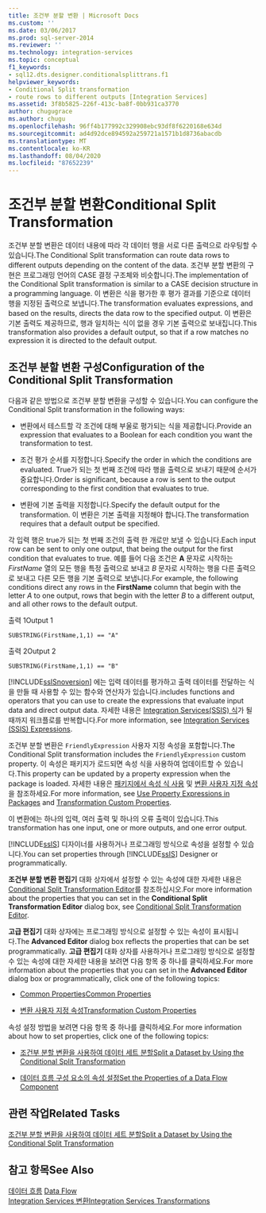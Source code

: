 ```yaml
---
title: 조건부 분할 변환 | Microsoft Docs
ms.custom: ''
ms.date: 03/06/2017
ms.prod: sql-server-2014
ms.reviewer: ''
ms.technology: integration-services
ms.topic: conceptual
f1_keywords:
- sql12.dts.designer.conditionalsplittrans.f1
helpviewer_keywords:
- Conditional Split transformation
- route rows to different outputs [Integration Services]
ms.assetid: 3f8b5825-226f-413c-ba8f-0bb931ca3770
author: chugugrace
ms.author: chugu
ms.openlocfilehash: 96ff4b177992c329908ebc93df8f6220168e634d
ms.sourcegitcommit: ad4d92dce894592a259721a1571b1d8736abacdb
ms.translationtype: MT
ms.contentlocale: ko-KR
ms.lasthandoff: 08/04/2020
ms.locfileid: "87652239"
---
```

# <a name="conditional-split-transformation"></a><span data-ttu-id="1f28a-102">조건부 분할 변환</span><span class="sxs-lookup"><span data-stu-id="1f28a-102">Conditional Split Transformation</span></span>
  <span data-ttu-id="1f28a-103">조건부 분할 변환은 데이터 내용에 따라 각 데이터 행을 서로 다른 출력으로 라우팅할 수 있습니다.</span><span class="sxs-lookup"><span data-stu-id="1f28a-103">The Conditional Split transformation can route data rows to different outputs depending on the content of the data.</span></span> <span data-ttu-id="1f28a-104">조건부 분할 변환의 구현은 프로그래밍 언어의 CASE 결정 구조체와 비슷합니다.</span><span class="sxs-lookup"><span data-stu-id="1f28a-104">The implementation of the Conditional Split transformation is similar to a CASE decision structure in a programming language.</span></span> <span data-ttu-id="1f28a-105">이 변환은 식을 평가한 후 평가 결과를 기준으로 데이터 행을 지정된 출력으로 보냅니다.</span><span class="sxs-lookup"><span data-stu-id="1f28a-105">The transformation evaluates expressions, and based on the results, directs the data row to the specified output.</span></span> <span data-ttu-id="1f28a-106">이 변환은 기본 출력도 제공하므로, 행과 일치하는 식이 없을 경우 기본 출력으로 보내집니다.</span><span class="sxs-lookup"><span data-stu-id="1f28a-106">This transformation also provides a default output, so that if a row matches no expression it is directed to the default output.</span></span>  
  
## <a name="configuration-of-the-conditional-split-transformation"></a><span data-ttu-id="1f28a-107">조건부 분할 변환 구성</span><span class="sxs-lookup"><span data-stu-id="1f28a-107">Configuration of the Conditional Split Transformation</span></span>  
 <span data-ttu-id="1f28a-108">다음과 같은 방법으로 조건부 분할 변환을 구성할 수 있습니다.</span><span class="sxs-lookup"><span data-stu-id="1f28a-108">You can configure the Conditional Split transformation in the following ways:</span></span>  
  
-   <span data-ttu-id="1f28a-109">변환에서 테스트할 각 조건에 대해 부울로 평가되는 식을 제공합니다.</span><span class="sxs-lookup"><span data-stu-id="1f28a-109">Provide an expression that evaluates to a Boolean for each condition you want the transformation to test.</span></span>  
  
-   <span data-ttu-id="1f28a-110">조건 평가 순서를 지정합니다.</span><span class="sxs-lookup"><span data-stu-id="1f28a-110">Specify the order in which the conditions are evaluated.</span></span> <span data-ttu-id="1f28a-111">True가 되는 첫 번째 조건에 따라 행을 출력으로 보내기 때문에 순서가 중요합니다.</span><span class="sxs-lookup"><span data-stu-id="1f28a-111">Order is significant, because a row is sent to the output corresponding to the first condition that evaluates to true.</span></span>  
  
-   <span data-ttu-id="1f28a-112">변환에 기본 출력을 지정합니다.</span><span class="sxs-lookup"><span data-stu-id="1f28a-112">Specify the default output for the transformation.</span></span> <span data-ttu-id="1f28a-113">이 변환은 기본 출력을 지정해야 합니다.</span><span class="sxs-lookup"><span data-stu-id="1f28a-113">The transformation requires that a default output be specified.</span></span>  
  
 <span data-ttu-id="1f28a-114">각 입력 행은 true가 되는 첫 번째 조건의 출력 한 개로만 보낼 수 있습니다.</span><span class="sxs-lookup"><span data-stu-id="1f28a-114">Each input row can be sent to only one output, that being the output for the first condition that evaluates to true.</span></span> <span data-ttu-id="1f28a-115">예를 들어 다음 조건은 **A** 문자로 시작하는 *FirstName* 열의 모든 행을 특정 출력으로 보내고 *B* 문자로 시작하는 행을 다른 출력으로 보내고 다른 모든 행을 기본 출력으로 보냅니다.</span><span class="sxs-lookup"><span data-stu-id="1f28a-115">For example, the following conditions direct any rows in the **FirstName** column that begin with the letter *A* to one output, rows that begin with the letter *B* to a different output, and all other rows to the default output.</span></span>  
  
 <span data-ttu-id="1f28a-116">출력 1</span><span class="sxs-lookup"><span data-stu-id="1f28a-116">Output 1</span></span>  
  
 `SUBSTRING(FirstName,1,1) == "A"`  
  
 <span data-ttu-id="1f28a-117">출력 2</span><span class="sxs-lookup"><span data-stu-id="1f28a-117">Output 2</span></span>  
  
 `SUBSTRING(FirstName,1,1) == "B"`  
  
 [!INCLUDE[ssISnoversion](../../../includes/ssisnoversion-md.md)] <span data-ttu-id="1f28a-118">에는 입력 데이터를 평가하고 출력 데이터를 전달하는 식을 만들 때 사용할 수 있는 함수와 연산자가 있습니다.</span><span class="sxs-lookup"><span data-stu-id="1f28a-118">includes functions and operators that you can use to create the expressions that evaluate input data and direct output data.</span></span> <span data-ttu-id="1f28a-119">자세한 내용은 [Integration Services&#40;SSIS&#41; 식](../../expressions/integration-services-ssis-expressions.md)가 될 때까지 워크플로를 반복합니다.</span><span class="sxs-lookup"><span data-stu-id="1f28a-119">For more information, see [Integration Services &#40;SSIS&#41; Expressions](../../expressions/integration-services-ssis-expressions.md).</span></span>  
  
 <span data-ttu-id="1f28a-120">조건부 분할 변환은 `FriendlyExpression` 사용자 지정 속성을 포함합니다.</span><span class="sxs-lookup"><span data-stu-id="1f28a-120">The Conditional Split transformation includes the `FriendlyExpression` custom property.</span></span> <span data-ttu-id="1f28a-121">이 속성은 패키지가 로드되면 속성 식을 사용하여 업데이트할 수 있습니다.</span><span class="sxs-lookup"><span data-stu-id="1f28a-121">This property can be updated by a property expression when the package is loaded.</span></span> <span data-ttu-id="1f28a-122">자세한 내용은 [패키지에서 속성 식 사용](../../expressions/use-property-expressions-in-packages.md) 및 [변환 사용자 지정 속성](transformation-custom-properties.md)을 참조하세요.</span><span class="sxs-lookup"><span data-stu-id="1f28a-122">For more information, see [Use Property Expressions in Packages](../../expressions/use-property-expressions-in-packages.md) and [Transformation Custom Properties](transformation-custom-properties.md).</span></span>  
  
 <span data-ttu-id="1f28a-123">이 변환에는 하나의 입력, 여러 출력 및 하나의 오류 출력이 있습니다.</span><span class="sxs-lookup"><span data-stu-id="1f28a-123">This transformation has one input, one or more outputs, and one error output.</span></span>  
  
 <span data-ttu-id="1f28a-124">[!INCLUDE[ssIS](../../../includes/ssis-md.md)] 디자이너를 사용하거나 프로그래밍 방식으로 속성을 설정할 수 있습니다.</span><span class="sxs-lookup"><span data-stu-id="1f28a-124">You can set properties through [!INCLUDE[ssIS](../../../includes/ssis-md.md)] Designer or programmatically.</span></span>  
  
 <span data-ttu-id="1f28a-125">**조건부 분할 변환 편집기** 대화 상자에서 설정할 수 있는 속성에 대한 자세한 내용은 [Conditional Split Transformation Editor](../../conditional-split-transformation-editor.md)를 참조하십시오.</span><span class="sxs-lookup"><span data-stu-id="1f28a-125">For more information about the properties that you can set in the **Conditional Split Transformation Editor** dialog box, see [Conditional Split Transformation Editor](../../conditional-split-transformation-editor.md).</span></span>  
  
 <span data-ttu-id="1f28a-126">**고급 편집기** 대화 상자에는 프로그래밍 방식으로 설정할 수 있는 속성이 표시됩니다.</span><span class="sxs-lookup"><span data-stu-id="1f28a-126">The **Advanced Editor** dialog box reflects the properties that can be set programmatically.</span></span> <span data-ttu-id="1f28a-127">**고급 편집기** 대화 상자를 사용하거나 프로그래밍 방식으로 설정할 수 있는 속성에 대한 자세한 내용을 보려면 다음 항목 중 하나를 클릭하세요.</span><span class="sxs-lookup"><span data-stu-id="1f28a-127">For more information about the properties that you can set in the **Advanced Editor** dialog box or programmatically, click one of the following topics:</span></span>  
  
-   [<span data-ttu-id="1f28a-128">Common Properties</span><span class="sxs-lookup"><span data-stu-id="1f28a-128">Common Properties</span></span>](../../common-properties.md)  
  
-   [<span data-ttu-id="1f28a-129">변환 사용자 지정 속성</span><span class="sxs-lookup"><span data-stu-id="1f28a-129">Transformation Custom Properties</span></span>](transformation-custom-properties.md)  
  
 <span data-ttu-id="1f28a-130">속성 설정 방법을 보려면 다음 항목 중 하나를 클릭하세요.</span><span class="sxs-lookup"><span data-stu-id="1f28a-130">For more information about how to set properties, click one of the following topics:</span></span>  
  
-   [<span data-ttu-id="1f28a-131">조건부 분할 변환을 사용하여 데이터 세트 분할</span><span class="sxs-lookup"><span data-stu-id="1f28a-131">Split a Dataset by Using the Conditional Split Transformation</span></span>](conditional-split-transformation.md)  
  
-   [<span data-ttu-id="1f28a-132">데이터 흐름 구성 요소의 속성 설정</span><span class="sxs-lookup"><span data-stu-id="1f28a-132">Set the Properties of a Data Flow Component</span></span>](../set-the-properties-of-a-data-flow-component.md)  
  
## <a name="related-tasks"></a><span data-ttu-id="1f28a-133">관련 작업</span><span class="sxs-lookup"><span data-stu-id="1f28a-133">Related Tasks</span></span>  
 [<span data-ttu-id="1f28a-134">조건부 분할 변환을 사용하여 데이터 세트 분할</span><span class="sxs-lookup"><span data-stu-id="1f28a-134">Split a Dataset by Using the Conditional Split Transformation</span></span>](conditional-split-transformation.md)  
  
## <a name="see-also"></a><span data-ttu-id="1f28a-135">참고 항목</span><span class="sxs-lookup"><span data-stu-id="1f28a-135">See Also</span></span>  
 <span data-ttu-id="1f28a-136">[데이터 흐름](../data-flow.md) </span><span class="sxs-lookup"><span data-stu-id="1f28a-136">[Data Flow](../data-flow.md) </span></span>  
 [<span data-ttu-id="1f28a-137">Integration Services 변환</span><span class="sxs-lookup"><span data-stu-id="1f28a-137">Integration Services Transformations</span></span>](integration-services-transformations.md)  
  
  
